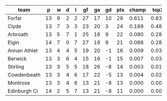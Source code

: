 |     team     | p  | w | d | l | gf | ga | gd | pts | champ | top2  | top3  | top4  |  5-7  | bot4  | bot3  | bot2  |
|--------------|----|---|---|---|----|----|----|-----|-------|-------|-------|-------|-------|-------|-------|-------|
| Forfar       | 13 | 9 | 2 | 2 | 27 | 17 | 10 |  29 | 0.611 | 0.831 | 0.931 | 0.975 | 0.024 | 0.003 | 0.001 | 0.000|
| Clyde        | 13 | 7 | 3 | 3 | 23 | 20 |  3 |  24 | 0.189 | 0.481 | 0.708 | 0.849 | 0.140 | 0.031 | 0.012 | 0.004|
| Arbroath     | 13 | 5 | 7 | 1 | 25 | 16 |  9 |  22 | 0.090 | 0.286 | 0.515 | 0.722 | 0.246 | 0.077 | 0.032 | 0.012|
| Elgin        | 14 | 7 | 0 | 7 | 27 | 18 |  9 |  21 | 0.088 | 0.286 | 0.507 | 0.713 | 0.254 | 0.079 | 0.034 | 0.012|
| Annan Athlet | 13 | 4 | 4 | 5 | 19 | 20 | -1 |  16 | 0.009 | 0.039 | 0.107 | 0.215 | 0.498 | 0.446 | 0.288 | 0.138|
| Berwick      | 13 | 3 | 6 | 4 | 15 | 16 | -1 |  15 | 0.007 | 0.034 | 0.096 | 0.205 | 0.504 | 0.456 | 0.292 | 0.155|
| Stirling     | 13 | 3 | 5 | 5 | 18 | 26 | -8 |  14 | 0.003 | 0.019 | 0.056 | 0.133 | 0.459 | 0.583 | 0.408 | 0.242|
| Cowdenbeath  | 13 | 3 | 4 | 6 | 17 | 22 | -5 |  13 | 0.004 | 0.021 | 0.062 | 0.135 | 0.453 | 0.582 | 0.411 | 0.240|
| Montrose     | 13 | 3 | 4 | 6 | 13 | 21 | -8 |  13 | 0.000 | 0.004 | 0.017 | 0.045 | 0.281 | 0.815 | 0.674 | 0.477|
| Edinburgh Ci | 14 | 2 | 5 | 7 | 13 | 21 | -8 |  11 | 0.000 | 0.001 | 0.003 | 0.010 | 0.141 | 0.928 | 0.849 | 0.722|
